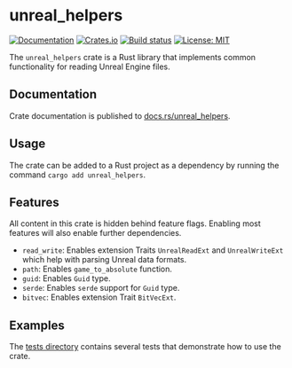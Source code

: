 # unreal_helpers

[![Documentation](https://docs.rs/unreal_helpers/badge.svg)](https://docs.rs/unreal_helpers/)
[![Crates.io](https://img.shields.io/crates/v/unreal_helpers.svg)](https://crates.io/crates/unreal_helpers)
[![Build status](https://github.com/AstroTechies/unrealmodding/workflows/CI/badge.svg)](https://github.com/AstroTechies/unrealmodding/actions?query=workflow%3ACI)
[![License: MIT](https://img.shields.io/badge/License-MIT-blue.svg)](LICENSE-MIT)

The `unreal_helpers` crate is a Rust library that implements common functionality for reading Unreal Engine files.

## Documentation

Crate documentation is published to [docs.rs/unreal_helpers](https://docs.rs/unreal_helpers/).

## Usage

The crate can be added to a Rust project as a dependency by running the command `cargo add unreal_helpers`.

## Features

All content in this crate is hidden behind feature flags. Enabling most features will also enable further dependencies.

* `read_write`: Enables extension Traits `UnrealReadExt` and `UnrealWriteExt` which help with parsing Unreal data formats.
* `path`: Enables `game_to_absolute` function.
* `guid`: Enables `Guid` type.
* `serde`: Enables `serde` support for `Guid` type.
* `bitvec`: Enables extension Trait `BitVecExt`.

## Examples

The [tests directory](https://github.com/AstroTechies/unrealmodding/tree/main/unreal_helpers/tests) contains
several tests that demonstrate how to use the crate.
